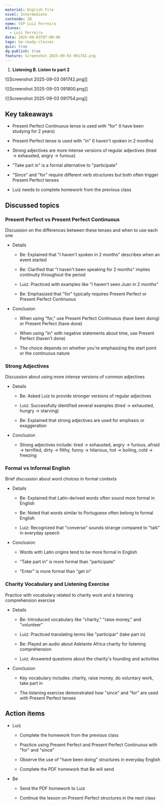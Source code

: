 ```yaml
---
material: English File
nivel: Intermediate
conteúdo: 2B
nome: VIP Luiz Ferreira
Alunos:
  - Luiz Ferreira
data: 2025-09-03T07:00:00
tags: be-ready-classes
quiz: true
dg-publish: true
feature: Screenshot 2025-09-03 091742.png
---
```

1. **Listening B. Listen to part 2**

![[Screenshot 2025-09-03 091742.png]]

![[Screenshot 2025-09-03 091800.png]]

![[Screenshot 2025-09-03 091754.png]]

## Key takeaways

- Present Perfect Continuous tense is used with "for" (I have been studying for 2 years)
    
- Present Perfect tense is used with "in" (I haven't spoken in 2 months)
    
- Strong adjectives are more intense versions of regular adjectives (tired → exhausted, angry → furious)
    
- "Take part in" is a formal alternative to "participate"
    
- "Since" and "for" require different verb structures but both often trigger Present Perfect tenses
    
- Luiz needs to complete homework from the previous class
    

## Discussed topics

### Present Perfect vs Present Perfect Continuous

Discussion on the differences between these tenses and when to use each one

- Details
    
    - Be: Explained that "I haven't spoken in 2 months" describes when an event started
        
    - Be: Clarified that "I haven't been speaking for 2 months" implies continuity throughout the period
        
    - Luiz: Practiced with examples like "I haven't seen Juan in 2 months"
        
    - Be: Emphasized that "for" typically requires Present Perfect or Present Perfect Continuous
        
- Conclusion
    
    - When using "for," use Present Perfect Continuous (have been doing) or Present Perfect (have done)
        
    - When using "in" with negative statements about time, use Present Perfect (haven't done)
        
    - The choice depends on whether you're emphasizing the start point or the continuous nature
        

### Strong Adjectives

Discussion about using more intense versions of common adjectives

- Details
    
    - Be: Asked Luiz to provide stronger versions of regular adjectives
        
    - Luiz: Successfully identified several examples (tired → exhausted, hungry → starving)
        
    - Be: Explained that strong adjectives are used for emphasis or exaggeration
        
- Conclusion
    
    - Strong adjectives include: tired → exhausted, angry → furious, afraid → terrified, dirty → filthy, funny → hilarious, hot → boiling, cold → freezing
        

### Formal vs Informal English

Brief discussion about word choices in formal contexts

- Details
    
    - Be: Explained that Latin-derived words often sound more formal in English
        
    - Be: Noted that words similar to Portuguese often belong to formal English
        
    - Luiz: Recognized that "converse" sounds strange compared to "talk" in everyday speech
        
- Conclusion
    
    - Words with Latin origins tend to be more formal in English
        
    - "Take part in" is more formal than "participate"
        
    - "Enter" is more formal than "get in"
        

### Charity Vocabulary and Listening Exercise

Practice with vocabulary related to charity work and a listening comprehension exercise

- Details
    
    - Be: Introduced vocabulary like "charity," "raise money," and "volunteer"
        
    - Luiz: Practiced translating terms like "participar" (take part in)
        
    - Be: Played an audio about Adelante Africa charity for listening comprehension
        
    - Luiz: Answered questions about the charity's founding and activities
        
- Conclusion
    
    - Key vocabulary includes: charity, raise money, do voluntary work, take part in
        
    - The listening exercise demonstrated how "since" and "for" are used with Present Perfect tenses
        

## Action items

- Luiz
    
    - Complete the homework from the previous class
        
    - Practice using Present Perfect and Present Perfect Continuous with "for" and "since"
        
    - Observe the use of "have been doing" structures in everyday English
        
    - Complete the PDF homework that Be will send
        
- Be
    
    - Send the PDF homework to Luiz
        
    - Continue the lesson on Present Perfect structures in the next class